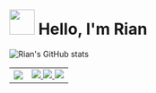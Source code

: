 
<div>
    <h1> 
        <img src="https://em-content.zobj.net/source/microsoft-teams/363/panda_1f43c.png" width=45 height=45 /> 
        Hello, I'm Rian
    </h1>
</div>
    
![Rian's GitHub stats](https://github-readme-stats.vercel.app/api?username=rianwilliam&show_icons=true&theme=transparent&text_color=efe5fb&icon_color=99ccff&title_color=99ccff&border_color=5e5397&include_all_commits=true&card_width=1000) 

<!-- <div>
    <img src="https://github-readme-stats.vercel.app/api/top-langs/?username=rianwilliam&bg_color=0d1117&text_color=efe5fb&title_color=99ccff&border_color=5e5397" />
    <div>
        <a href="">
            <img src="https://img.shields.io/badge/Gmail-D14836?style=for-the-badge&logo=gmail&logoColor=white" />
        </a>
        <a href="">
            <img src="https://img.shields.io/badge/Codewars-B1361E?style=for-the-badge&logo=Codewars&logoColor=white" />
        </a>
        <a href="">
            <img src="https://img.shields.io/badge/LinkedIn-0077B5?style=for-the-badge&logo=linkedin&logoColor=white" />    
        </a>
    </div>
</div>
 -->
<table  border="0">
    <td>
        <img src="https://github-readme-stats.vercel.app/api/top-langs/?username=rianwilliam&bg_color=0d1117&text_color=efe5fb&title_color=99ccff&border_color=5e5397" />
    </td>
    <td>
        <div>
            <a href="">
                <img src="https://img.shields.io/badge/Gmail-D14836?style=for-the-badge&logo=gmail&logoColor=white" />
            </a>
            <a href="">
                <img src="https://img.shields.io/badge/Codewars-B1361E?style=for-the-badge&logo=Codewars&logoColor=white" />
            </a>
            <a href="">
                <img src="https://img.shields.io/badge/LinkedIn-0077B5?style=for-the-badge&logo=linkedin&logoColor=white" />
            </a>
        </div>
    </td>
</table>


<!-- ![Top Langs](https://github-readme-stats.vercel.app/api/top-langs/?username=rianwilliam&bg_color=0d1117&text_color=efe5fb&title_color=99ccff&border_color=5e5397) -->
